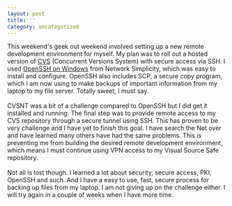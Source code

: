 ```yaml
---
layout: post
title: ''
category: uncategorized
---
```


This weekend's geek out weekend involved setting up a new remote development environment for myself.  My plan was to roll out a hosted version of <a href="http://www.cvsnt.org/">CVS</a> (Concurrent Versions System) with secure access via SSH.  I used <a href="http://www.networksimplicity.com/openssh/">OpenSSH on Windows</a> from Network Simplicity, which was easy to install and configure.  OpenSSH also includes SCP, a secure copy program, which I am now using to make backups of important information from my laptop to my file server.  Totally sweet, I must say.
<br />
<br />CVSNT was a bit of a challenge compared to OpenSSH but I did get it installed and running.  The final step was to provide remote access to my CVS repository through a secure tunnel using SSH.  This has proven to be very challenge and I have yet to finish this goal.  I have search the Net over and have learned many others have had the same problems.  This is preventing me from building the desired remote development environment, which means I must continue using VPN access to my Visual Source Safe repository.
<br />
<br />Not all is lost though.  I learned a lot about security, secure access, PKI, OpenSSH and such.  And I have a easy to use, fast, secure process for backing up files from my laptop.  I am not giving up on the challenge either.  I will try again in a couple of weeks when I have more time.
